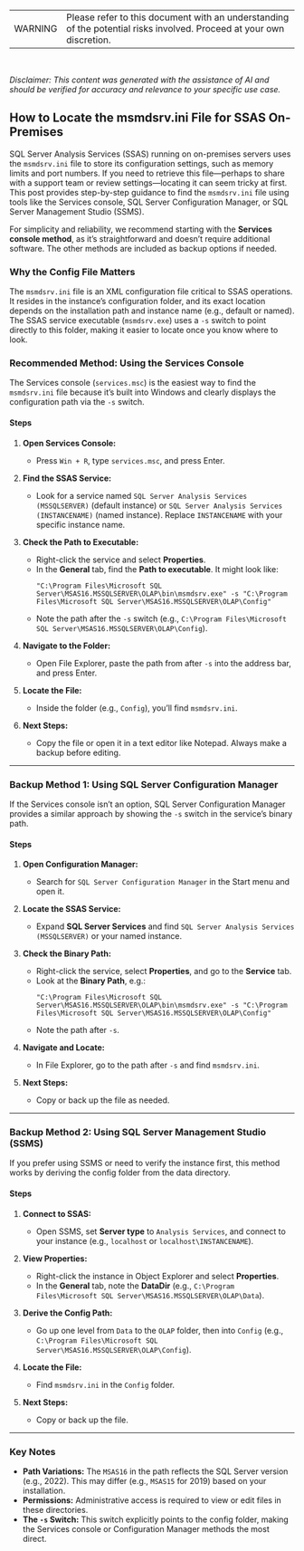 <br>
<table>
  <td>WARNING</td>
  <td>Please refer to this document with an understanding of the potential risks involved. Proceed at your own discretion.</td>
</table>
<br>

*Disclaimer: This content was generated with the assistance of AI and should be verified for accuracy and relevance to your specific use case.*

## How to Locate the msmdsrv.ini File for SSAS On-Premises

SQL Server Analysis Services (SSAS) running on on-premises servers uses the `msmdsrv.ini` file to store its configuration settings, such as memory limits and port numbers. If you need to retrieve this file—perhaps to share with a support team or review settings—locating it can seem tricky at first. This post provides step-by-step guidance to find the `msmdsrv.ini` file using tools like the Services console, SQL Server Configuration Manager, or SQL Server Management Studio (SSMS). 

For simplicity and reliability, we recommend starting with the **Services console method**, as it’s straightforward and doesn’t require additional software. The other methods are included as backup options if needed.

### Why the Config File Matters

The `msmdsrv.ini` file is an XML configuration file critical to SSAS operations. It resides in the instance’s configuration folder, and its exact location depends on the installation path and instance name (e.g., default or named). The SSAS service executable (`msmdsrv.exe`) uses a `-s` switch to point directly to this folder, making it easier to locate once you know where to look.

### Recommended Method: Using the Services Console

The Services console (`services.msc`) is the easiest way to find the `msmdsrv.ini` file because it’s built into Windows and clearly displays the configuration path via the `-s` switch.

#### Steps
1. **Open Services Console:**
   - Press `Win + R`, type `services.msc`, and press Enter.

2. **Find the SSAS Service:**
   - Look for a service named `SQL Server Analysis Services (MSSQLSERVER)` (default instance) or `SQL Server Analysis Services (INSTANCENAME)` (named instance). Replace `INSTANCENAME` with your specific instance name.

3. **Check the Path to Executable:**
   - Right-click the service and select **Properties**.
   - In the **General** tab, find the **Path to executable**. It might look like:
     ```
     "C:\Program Files\Microsoft SQL Server\MSAS16.MSSQLSERVER\OLAP\bin\msmdsrv.exe" -s "C:\Program Files\Microsoft SQL Server\MSAS16.MSSQLSERVER\OLAP\Config"
     ```
   - Note the path after the `-s` switch (e.g., `C:\Program Files\Microsoft SQL Server\MSAS16.MSSQLSERVER\OLAP\Config`).

4. **Navigate to the Folder:**
   - Open File Explorer, paste the path from after `-s` into the address bar, and press Enter.

5. **Locate the File:**
   - Inside the folder (e.g., `Config`), you’ll find `msmdsrv.ini`.

6. **Next Steps:**
   - Copy the file or open it in a text editor like Notepad. Always make a backup before editing.

---

### Backup Method 1: Using SQL Server Configuration Manager

If the Services console isn’t an option, SQL Server Configuration Manager provides a similar approach by showing the `-s` switch in the service’s binary path.

#### Steps
1. **Open Configuration Manager:**
   - Search for `SQL Server Configuration Manager` in the Start menu and open it.

2. **Locate the SSAS Service:**
   - Expand **SQL Server Services** and find `SQL Server Analysis Services (MSSQLSERVER)` or your named instance.

3. **Check the Binary Path:**
   - Right-click the service, select **Properties**, and go to the **Service** tab.
   - Look at the **Binary Path**, e.g.:
     ```
     "C:\Program Files\Microsoft SQL Server\MSAS16.MSSQLSERVER\OLAP\bin\msmdsrv.exe" -s "C:\Program Files\Microsoft SQL Server\MSAS16.MSSQLSERVER\OLAP\Config"
     ```
   - Note the path after `-s`.

4. **Navigate and Locate:**
   - In File Explorer, go to the path after `-s` and find `msmdsrv.ini`.

5. **Next Steps:**
   - Copy or back up the file as needed.

---

### Backup Method 2: Using SQL Server Management Studio (SSMS)

If you prefer using SSMS or need to verify the instance first, this method works by deriving the config folder from the data directory.

#### Steps
1. **Connect to SSAS:**
   - Open SSMS, set **Server type** to `Analysis Services`, and connect to your instance (e.g., `localhost` or `localhost\INSTANCENAME`).

2. **View Properties:**
   - Right-click the instance in Object Explorer and select **Properties**.
   - In the **General** tab, note the **DataDir** (e.g., `C:\Program Files\Microsoft SQL Server\MSAS16.MSSQLSERVER\OLAP\Data`).

3. **Derive the Config Path:**
   - Go up one level from `Data` to the `OLAP` folder, then into `Config` (e.g., `C:\Program Files\Microsoft SQL Server\MSAS16.MSSQLSERVER\OLAP\Config`).

4. **Locate the File:**
   - Find `msmdsrv.ini` in the `Config` folder.

5. **Next Steps:**
   - Copy or back up the file.

---

### Key Notes
- **Path Variations:** The `MSAS16` in the path reflects the SQL Server version (e.g., 2022). This may differ (e.g., `MSAS15` for 2019) based on your installation.
- **Permissions:** Administrative access is required to view or edit files in these directories.
- **The `-s` Switch:** This switch explicitly points to the config folder, making the Services console or Configuration Manager methods the most direct.
